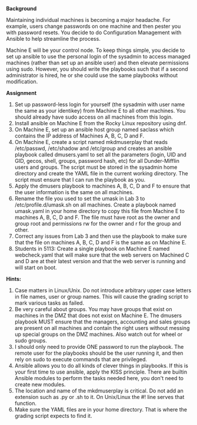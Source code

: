 **Background**

Maintaining individual machines is becoming a major headache. For example, users change passwords on one machine and then pester you with password resets. You decide to do Configuration Management with Ansible to help streamline the process.

Machine E will be your control node. To keep things simple, you decide to set up ansible to use the personal login of the sysadmin to access managed machines (rather than set up an ansible user) and then elevate permissions using sudo. However, you should write the playbooks such that if a second administrator is hired, he or she could use the same playbooks without modification.

**Assignment**

1.  Set up password-less login for yourself (the sysadmin with user name
    the same as your identikey) from Machine E to all other machines.
    You should already have sudo access on all machines from this login.
2.  Install ansible on Machine E from the Rocky Linux repository using
    dnf.
3.  On Machine E, set up an ansible host group named saclass which
    contains the IP address of Machines A, B, C, D and F.
4.  On Machine E, create a script named mkdmuserplay that reads
    /etc/passwd, /etc/shadow and /etc/group and creates an ansible
    playbook called dmusers.yaml to set all the parameters (login, UID
    and GID, gecos, shell, groups, password hash, etc) for all
    Dunder-Mifflin users and groups. The script must be stored in the
    sysadmin home directory and create the YAML file in the current
    working directory. The script must ensure that I can run the
    playbook as you.
5.  Apply the dmusers playbook to machines A, B, C, D and F to ensure
    that the user information is the same on all machines.
6.  Rename the file you used to set the umask in Lab 3 to
    /etc/profile.d/umask.sh on all machines. Create a playbook named
    umask.yaml in your home directory to copy this file from Machine E
    to machines A, B, C, D and F. The file must have root as the owner
    and group root and permissions rw for the owner and r for the group
    and other.
7.  Correct any issues from Lab 3 and then use the playbook to make sure
    that the file on machines A, B, C, D and F is the same as on Machine
    E.
8.  Students in 5113: Create a single playbook on Machine E named
    webcheck.yaml that will make sure that the web servers on Machined C
    and D are at their latest version and that the web server is running
    and will start on boot.

**Hints:**

1.  Case matters in Linux/Unix. Do not introduce arbitrary upper case
    letters in file names, user or group names. This will cause the
    grading script to mark various tasks as failed.
2.  Be very careful about groups. You may have groups that exist on
    machines in the DMZ that does not exist on Machine E. The dmusers
    playbook MUST ensure that the managers, accounting and sales groups
    are present on all machines and contain the right users without
    messing up special groups on the DMZ machines. Also watch out for
    wheel or sudo groups.
3.  I should only need to provide ONE password to run the playbook. The
    remote user for the playbooks should be the user running it, and
    then rely on sudo to execute commands that are privileged.
4.  Ansible allows you to do all kinds of clever things in playbooks.
    If this is your first time to use ansible, apply the KISS principle.
    There are builtin Ansible modules to perform the tasks needed here,
    you don't need to create new modules.
5.  The location and name of the mkdmuserplay is critical. Do not add
    an extension such as .py or .sh to it. On Unix/Linux the #! line
    serves that function.
6.  Make sure the YAML files are in your home directory. That is where
    the grading script expects to find it.
